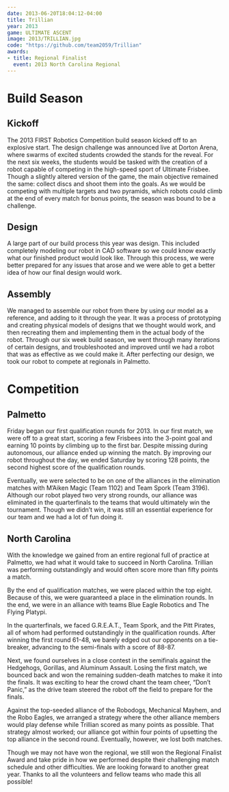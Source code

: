 ```yaml
---
date: 2013-06-20T18:04:12-04:00
title: Trillian
year: 2013
game: ULTIMATE ASCENT
image: 2013/TRILLIAN.jpg
code: "https://github.com/team2059/Trillian"
awards:
- title: Regional Finalist
  event: 2013 North Carolina Regional
---
```


Build Season
============

Kickoff
-------

The 2013 FIRST Robotics Competition build season kicked off to an explosive
start. The design challenge was announced live at Dorton Arena, where swarms of
excited students crowded the stands for the reveal. For the next six weeks, the
students would be tasked with the creation of a robot capable of competing in
the high-speed sport of Ultimate Frisbee. Though a slightly altered version of
the game, the main objective remained the same: collect discs and shoot them
into the goals. As we would be competing with multiple targets and two pyramids,
which robots could climb at the end of every match for bonus points, the season
was bound to be a challenge.


Design
------

A large part of our build process this year was design. This included completely
modeling our robot in CAD software so we could know exactly what our finished
product would look like. Through this process, we were better prepared for any
issues that arose and we were able to get a better idea of how our final design
would work.

Assembly
--------

We managed to assemble our robot from there by using our model as a reference,
and adding to it through the year. It was a process of prototyping and creating
physical models of designs that we thought would work, and then recreating them
and implementing them in the actual body of the robot. Through our six week
build season, we went through many iterations of certain designs, and
troubleshooted and improved until we had a robot that was as effective as we
could make it. After perfecting our design, we took our robot to compete at
regionals in Palmetto.

Competition
===========

Palmetto
--------

Friday began our first qualification rounds for 2013. In our first match, we
were off to a great start, scoring a few Frisbees into the 3-point goal and
earning 10 points by climbing up to the first bar. Despite missing during
autonomous, our alliance ended up winning the match. By improving our robot
throughout the day, we ended Saturday by scoring 128 points, the second highest
score of the qualification rounds.

Eventually, we were selected to be on one of the alliances in the elimination
matches with M’Aiken Magic (Team 1102) and Team Spork (Team 3196). Although our
robot played two very strong rounds, our alliance was eliminated in the
quarterfinals to the teams that would ultimately win the tournament. Though we
didn’t win, it was still an essential experience for our team and we had a lot
of fun doing it.

North Carolina
--------------


With the knowledge we gained from an entire regional full of practice at
Palmetto, we had what it would take to succeed in North Carolina. Trillian was
performing outstandingly and would often score more than fifty points a match.

By the end of qualification matches, we were placed within the top eight.
Because of this, we were guaranteed a place in the elimination rounds. In the
end, we were in an alliance with teams Blue Eagle Robotics and The Flying
Platypi.

In the quarterfinals, we faced G.R.E.A.T., Team Spork, and the Pitt Pirates, all
of whom had performed outstandingly in the qualification rounds. After winning
the first round 61-48, we barely edged out our opponents on a tie-breaker,
advancing to the semi-finals with a score of 88-87.

Next, we found ourselves in a close contest in the semifinals against the
Hedgehogs, Gorillas, and Aluminum Assault. Losing the first match, we bounced
back and won the remaining sudden-death matches to make it into the finals. It
was exciting to hear the crowd chant the team cheer, “Don’t Panic,” as the drive
team steered the robot off the field to prepare for the finals.

Against the top-seeded alliance of the Robodogs, Mechanical Mayhem, and the
Robo Eagles, we arranged a strategy where the other alliance members would play
defense while Trillian scored as many points as possible. That strategy almost
worked; our alliance got within four points of upsetting the top alliance in the
second round. Eventually, however, we lost both matches.

Though we may not have won the regional, we still won the Regional Finalist
Award and take pride in how we performed despite their challenging match
schedule and other difficulties. We are looking forward to another great year.
Thanks to all the volunteers and fellow teams who made this all possible!
